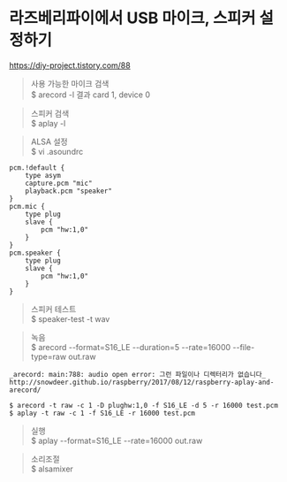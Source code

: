 라즈베리파이에서 USB 마이크, 스피커 설정하기
=========================================
https://diy-project.tistory.com/88

> 사용 가능한 마이크 검색<br>
$ arecord -l
    결과 card 1, device 0

> 스피커 검색<br>
$ aplay -l

> ALSA 설정<br>
$ vi .asoundrc
```    
pcm.!default {
    type asym
    capture.pcm "mic"
    playback.pcm "speaker"
}
pcm.mic {
    type plug
    slave {
        pcm "hw:1,0"
    }
}
pcm.speaker {
    type plug
    slave {
        pcm "hw:1,0"
    }
}
```

> 스피커 테스트<br>
$ speaker-test -t wav

> 녹음<br>
$ arecord --format=S16_LE --duration=5 --rate=16000 --file-type=raw out.raw
```
_arecord: main:788: audio open error: 그런 파일이나 디렉터리가 없습니다_
http://snowdeer.github.io/raspberry/2017/08/12/raspberry-aplay-and-arecord/

$ arecord -t raw -c 1 -D plughw:1,0 -f S16_LE -d 5 -r 16000 test.pcm
$ aplay -t raw -c 1 -f S16_LE -r 16000 test.pcm
```

> 실행<br>
$ aplay --format=S16_LE --rate=16000 out.raw

> 소리조절<br>
$ alsamixer
